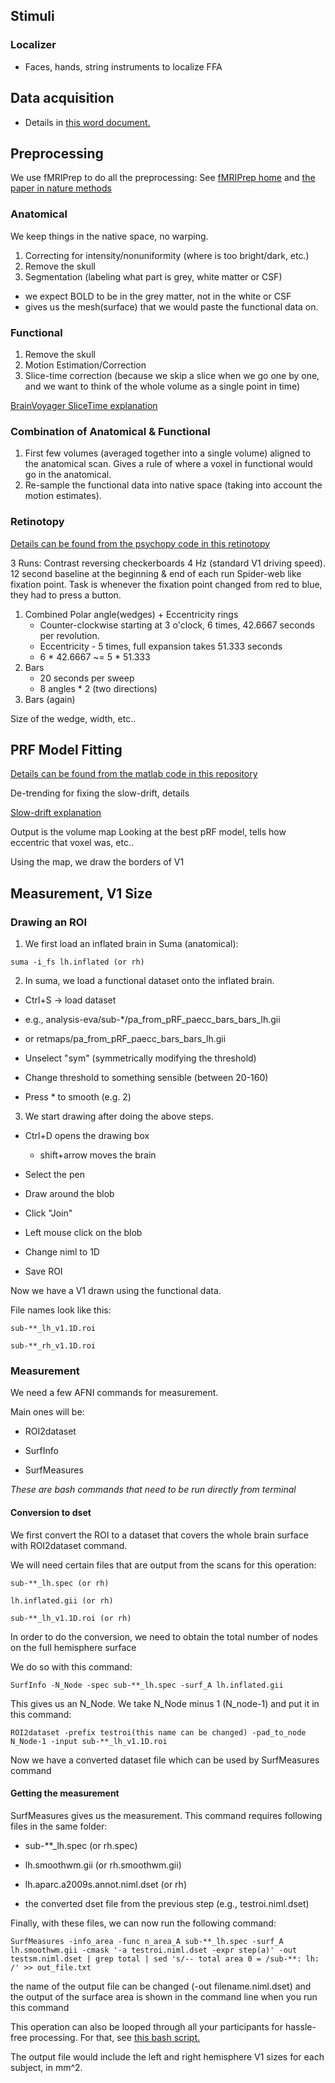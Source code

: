 ## Stimuli
### Localizer
- Faces, hands, string instruments to localize FFA

## Data acquisition
- Details in [this word document.](https://github.com/dafrius/v1_size_measurement/blob/main/umut_v1_size_methods.docx)

## Preprocessing
We use fMRIPrep to do all the preprocessing: See [fMRIPrep
home](https://fmriprep.org/en/stable/) and [the paper in nature methods
](https://www.nature.com/articles/s41592-018-0235-4)

### Anatomical
We keep things in the native space, no warping.
1) Correcting for intensity/nonuniformity (where is too bright/dark, etc.)
2) Remove the skull 
3) Segmentation (labeling what part is grey, white matter or CSF)
  - we expect BOLD to be in the grey matter, not in the white or CSF
  - gives us the mesh(surface) that we would paste the functional data on. 

### Functional
1) Remove the skull
2) Motion Estimation/Correction
3) Slice-time correction (because we skip a slice when we go one by one, 
and we want to think of the whole volume as a single point in time)

[BrainVoyager SliceTime explanation](https://www.brainvoyager.com/bv/doc/UsersGuide/Preprocessing/SliceScanTimeCorrection.html)

### Combination of Anatomical & Functional
1) First few volumes (averaged together into a single volume) aligned to 
the anatomical scan. Gives a rule of where a voxel in functional would go
in the anatomical.
2) Re-sample the functional data into native space (taking into account the
motion estimates).

### Retinotopy
[Details can be found from the psychopy code in this retinotopy](https://github.com/Goffaux-Lab/psychopy-retinotopy)

3 Runs:
Contrast reversing checkerboards 4 Hz (standard V1 driving speed).
12 second baseline at the beginning & end of each run
Spider-web like fixation point.
Task is whenever the fixation point changed from red to blue, they had to 
press a button.
1) Combined Polar angle(wedges) + Eccentricity rings
    - Counter-clockwise starting at 3 o'clock, 6 times, 42.6667 seconds per
      revolution.
    - Eccentricity - 5 times, full expansion takes 51.333 seconds 
    - 6 * 42.6667 ~= 5 * 51.333
2) Bars
    - 20 seconds per sweep
    - 8 angles * 2 (two directions)
3) Bars (again)


Size of the wedge, width, etc..

## PRF Model Fitting
[Details can be found from the matlab code in this repository](https://github.com/Goffaux-Lab/matlab-fmri-libraries)

De-trending for fixing the slow-drift, details

[Slow-drift explanation](https://www.brainvoyager.com/bv/doc/UsersGuide/Preprocessing/TemporalHighPassFiltering.html)

Output is the volume map
Looking at the best pRF model, tells how eccentric that voxel was, etc..

Using the map, we draw the borders of V1

## Measurement, V1 Size

### Drawing an ROI
1) We first load an inflated brain in Suma (anatomical):

```
suma -i_fs lh.inflated (or rh)
```

2) In suma, we load a functional dataset onto the inflated brain.

- Ctrl+S -> load dataset

- e.g., analysis-eva/sub-*/pa_from_pRF_paecc_bars_bars_lh.gii
- or retmaps/pa_from_pRF_paecc_bars_bars_lh.gii

- Unselect "sym" (symmetrically modifying the threshold)

- Change threshold to something sensible (between 20-160)

- Press * to smooth (e.g. 2)

3) We start drawing after doing the above steps.

- Ctrl+D opens the drawing box

    - shift+arrow moves the brain

- Select the pen

- Draw around the blob

- Click "Join"

- Left mouse click on the blob

- Change niml to 1D

- Save ROI

Now we have a V1 drawn using the functional data.

File names look like this:

```
sub-**_lh_v1.1D.roi 

sub-**_rh_v1.1D.roi
```


### Measurement 

We need a few AFNI commands for measurement.

Main ones will be:

- ROI2dataset

- SurfInfo

- SurfMeasures

*These are bash commands that need to be run directly from terminal*

#### Conversion to dset

We first convert the ROI to a dataset that covers the whole brain surface with
ROI2dataset command.

We will need certain files that are output from the scans for this operation:

```
sub-**_lh.spec (or rh)

lh.inflated.gii (or rh)

sub-**_lh_v1.1D.roi (or rh)
```

In order to do the conversion, we need to obtain the total number of nodes on
the full hemisphere surface 

We do so with this command:

```
SurfInfo -N_Node -spec sub-**_lh.spec -surf_A lh.inflated.gii
```

This gives us an N_Node. We take N_Node minus 1 (N_node-1) and put it in this
command:


```
ROI2dataset -prefix testroi(this name can be changed) -pad_to_node N_Node-1 -input sub-**_lh_v1.1D.roi
```

Now we have a converted dataset file which can be used by SurfMeasures command

#### Getting the measurement

SurfMeasures gives us the measurement.
This command requires following files in the same folder:

- sub-**_lh.spec (or rh.spec)

- lh.smoothwm.gii (or rh.smoothwm.gii)

- lh.aparc.a2009s.annot.niml.dset (or rh)

- the converted dset file from the previous step (e.g., testroi.niml.dset)

Finally, with these files, we can now run the following command:

```
SurfMeasures -info_area -func n_area_A sub-**_lh.spec -surf_A lh.smoothwm.gii -cmask '-a testroi.niml.dset -expr step(a)' -out testsm.niml.dset | grep total | sed 's/-- total area 0 = /sub-**: lh: /' >> out_file.txt
```

the name of the output file can be changed (-out filename.niml.dset)
and the output of the surface area is shown in the command line when you run
this command

This operation can also be looped through all your participants for hassle-free
processing. For that, see [this bash script.](https://github.com/dafrius/v1_size_measurement/blob/main/measure_loop.sh)

The output file would include the left and right hemisphere V1 sizes for each
subject, in mm^2.
